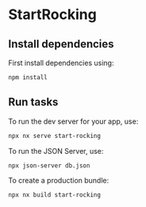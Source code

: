 # StartRocking

## Install dependencies

First install dependencies using:

```sh
npm install
```

## Run tasks

To run the dev server for your app, use:

```sh
npx nx serve start-rocking
```

To run the JSON Server, use:

```sh
npx json-server db.json
```

To create a production bundle:

```sh
npx nx build start-rocking
```
